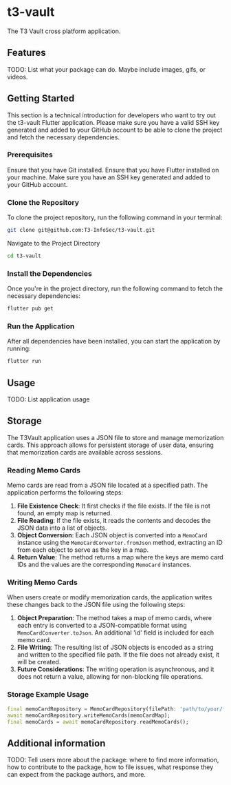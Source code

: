 <!--
This README describes the our package. If we publish this package to pub.dev,
this README's contents appear on the landing page for our package.

For information about how to write a good package README, see the guide for
[writing package pages](https://dart.dev/guides/libraries/writing-package-pages).

For general information about developing packages, see the Dart guide for
[creating packages](https://dart.dev/guides/libraries/create-library-packages)
and the Flutter guide for
[developing packages and plugins](https://flutter.dev/developing-packages).
-->

# t3-vault

The T3 Vault cross platform application.

## Features

TODO: List what your package can do. Maybe include images, gifs, or videos.

## Getting Started
This section is a technical introduction for developers who want to try out the t3-vault Flutter application. Please make sure you have a valid SSH key generated and added to your GitHub account to be able to clone the project and fetch the necessary dependencies.

### Prerequisites
Ensure that you have Git installed.
Ensure that you have Flutter installed on your machine.
Make sure you have an SSH key generated and added to your GitHub account.

### Clone the Repository
To clone the project repository, run the following command in your terminal:
```bash
git clone git@github.com:T3-InfoSec/t3-vault.git
```
Navigate to the Project Directory
```bash
cd t3-vault
```

### Install the Dependencies
Once you're in the project directory, run the following command to fetch the necessary dependencies:
```bash
flutter pub get
```

### Run the Application
After all dependencies have been installed, you can start the application by running:
```bash
flutter run
```

## Usage

TODO: List application usage

## Storage

The T3Vault application uses a JSON file to store and manage memorization cards. This approach allows for persistent storage of user data, ensuring that memorization cards are available across sessions. 

### Reading Memo Cards

Memo cards are read from a JSON file located at a specified path. The application performs the following steps:

1. **File Existence Check**: It first checks if the file exists. If the file is not found, an empty map is returned.
2. **File Reading**: If the file exists, it reads the contents and decodes the JSON data into a list of objects.
3. **Object Conversion**: Each JSON object is converted into a `MemoCard` instance using the `MemoCardConverter.fromJson` method, extracting an ID from each object to serve as the key in a map.
4. **Return Value**: The method returns a map where the keys are memo card IDs and the values are the corresponding `MemoCard` instances.

### Writing Memo Cards

When users create or modify memorization cards, the application writes these changes back to the JSON file using the following steps:

1. **Object Preparation**: The method takes a map of memo cards, where each entry is converted to a JSON-compatible format using `MemoCardConverter.toJson`. An additional 'id' field is included for each memo card.
2. **File Writing**: The resulting list of JSON objects is encoded as a string and written to the specified file path. If the file does not already exist, it will be created.
3. **Future Considerations**: The writing operation is asynchronous, and it does not return a value, allowing for non-blocking file operations.

### Storage Example Usage

```dart
final memoCardRepository = MemoCardRepository(filePath: 'path/to/your/file.json');
await memoCardRepository.writeMemoCards(memoCardMap);
final memoCards = await memoCardRepository.readMemoCards();
```


## Additional information

TODO: Tell users more about the package: where to find more information, how to
contribute to the package, how to file issues, what response they can expect
from the package authors, and more.

